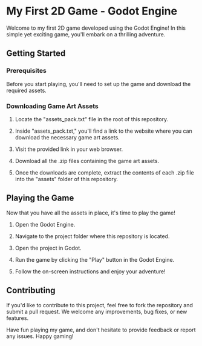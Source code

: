 # My First 2D Game - Godot Engine

Welcome to my first 2D game developed using the Godot Engine! In this simple yet
exciting game, you'll embark on a thrilling adventure.

## Getting Started

### Prerequisites

Before you start playing, you'll need to set up the game and download the
required assets.

### Downloading Game Art Assets

1. Locate the "assets_pack.txt" file in the root of this repository.

2. Inside "assets_pack.txt," you'll find a link to the website where you can
   download the necessary game art assets.

3. Visit the provided link in your web browser.

4. Download all the .zip files containing the game art assets.

5. Once the downloads are complete, extract the contents of each .zip file into
   the "assets" folder of this repository.

## Playing the Game

Now that you have all the assets in place, it's time to play the game!

1. Open the Godot Engine.

2. Navigate to the project folder where this repository is located.

3. Open the project in Godot.

4. Run the game by clicking the "Play" button in the Godot Engine.

5. Follow the on-screen instructions and enjoy your adventure!

## Contributing

If you'd like to contribute to this project, feel free to fork the repository
and submit a pull request. We welcome any improvements, bug fixes, or new
features.


Have fun playing my game, and don't hesitate to provide feedback or report any
issues. Happy gaming!

